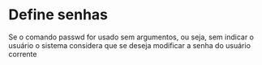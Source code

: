 # Define senhas

Se o comando passwd for usado sem argumentos, ou seja, sem indicar
o usuário o sistema considera que se deseja modificar a senha do 
usuário corrente